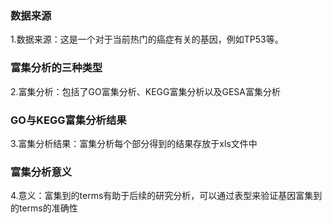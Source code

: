 ### 数据来源
1.数据来源：这是一个对于当前热门的癌症有关的基因，例如TP53等。
### 富集分析的三种类型
2.富集分析：包括了GO富集分析、KEGG富集分析以及GESA富集分析
### GO与KEGG富集分析结果
3.富集分析结果：富集分析每个部分得到的结果存放于xls文件中
### 富集分析意义
4.意义：富集到的terms有助于后续的研究分析，可以通过表型来验证基因富集到的terms的准确性

